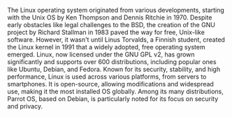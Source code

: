 The Linux operating system originated from various developments, starting with the Unix OS by Ken Thompson and Dennis Ritchie in 1970. Despite early obstacles like legal challenges to the BSD, the creation of the GNU project by Richard Stallman in 1983 paved the way for free, Unix-like software. However, it wasn't until Linus Torvalds, a Finnish student, created the Linux kernel in 1991 that a widely adopted, free operating system emerged. Linux, now licensed under the GNU GPL v2, has grown significantly and supports over 600 distributions, including popular ones like Ubuntu, Debian, and Fedora. Known for its security, stability, and high performance, Linux is used across various platforms, from servers to smartphones. It is open-source, allowing modifications and widespread use, making it the most installed OS globally. Among its many distributions, Parrot OS, based on Debian, is particularly noted for its focus on security and privacy.